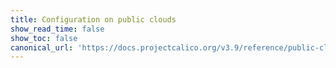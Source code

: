 ```yaml
---
title: Configuration on public clouds
show_read_time: false
show_toc: false
canonical_url: 'https://docs.projectcalico.org/v3.9/reference/public-cloud/index'
---
```

